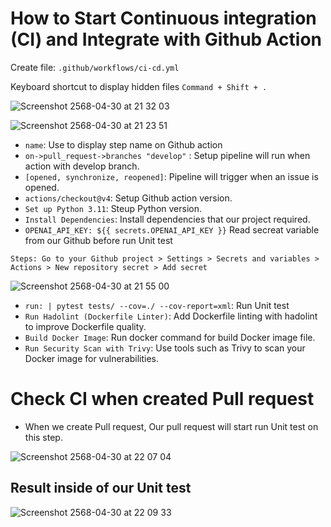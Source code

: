# How to Start Continuous integration (CI) and Integrate with Github Action

Create file: `.github/workflows/ci-cd.yml`

Keyboard shortcut to display hidden files `Command + Shift + .` 

![Screenshot 2568-04-30 at 21 32 03](https://github.com/user-attachments/assets/4a4af974-a8de-4396-a8ac-0a4169b59099)

![Screenshot 2568-04-30 at 21 23 51](https://github.com/user-attachments/assets/06484317-9a1e-4600-a244-fd8e995ff3af)

- `name`: Use to display step name on Github action
- `on->pull_request->branches "develop"` : Setup pipeline will run when action with develop branch.
- `[opened, synchronize, reopened]`: Pipeline will trigger when an issue is opened.
- `actions/checkout@v4`: Setup Github action version.
- `Set up Python 3.11`: Steup Python version.
- `Install Dependencies`: Install dependencies that our project required.
- `OPENAI_API_KEY: ${{ secrets.OPENAI_API_KEY }}` Read secreat variable from our Github before run Unit test

`Steps: Go to your Github project > Settings > Secrets and variables > Actions > New repository secret > Add secret`

![Screenshot 2568-04-30 at 21 55 00](https://github.com/user-attachments/assets/d8f181fe-57c2-48e1-9b56-9812207c3dcd)


- `run: | pytest tests/ --cov=./ --cov-report=xml`: Run Unit test
- `Run Hadolint (Dockerfile Linter)`: Add Dockerfile linting with hadolint to improve Dockerfile quality.
- `Build Docker Image`: Run docker command for build Docker image file.
- `Run Security Scan with Trivy`: Use tools such as Trivy to scan your Docker image for vulnerabilities.

# Check CI when created Pull request

- When we create Pull request, Our pull request will start run Unit test on this step.

![Screenshot 2568-04-30 at 22 07 04](https://github.com/user-attachments/assets/fe5fc55e-5ab5-4164-aa01-8dfdb72cb6ef)

## Result inside of our Unit test

![Screenshot 2568-04-30 at 22 09 33](https://github.com/user-attachments/assets/433cf12b-af63-454c-984d-d5a1adc943ec)


